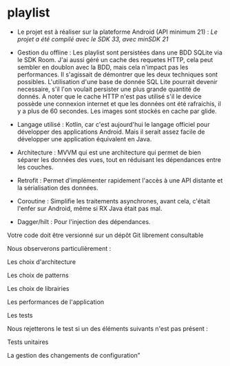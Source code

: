 # playlist

 * Le projet est à réaliser sur la plateforme Android (API minimum 21) : *Le projet a été compilé avec le SDK 33, avec minSDK 21*

 * Gestion du offline : Les playlist sont persistées dans une BDD SQLite via le SDK Room. J'ai aussi géré un cache des requetes HTTP, cela peut sembler en doublon avec la BDD, mais cela n'impact pas les performances. Il s'agissait de démontrer que les deux techniques sont possibles. L'utilisation d'une base de donnée SQL Lite pourrait devenir necessaire, s'il l'on voulait persister une plus grande quantité de donnés. A noter que le cache HTTP n'est pas utilisé s'il le device possède une connexion internet et que les données ont été rafraichis, il y a plus de 60 secondes. Les images sont stockés en cache par glide.

* Langage utilisé : Kotlin, car c'est aujourd'hui le langage officiel pour développer des applications Android. Mais il serait assez facile de développer une application équivalent en Java.

* Architecture : MVVM qui est une architecture qui permet de bien séparer les données des vues, tout en réduisant les dépendances entre les couches.

* Retrofit : Permet d'implémenter rapidement l'accès à une API distante et la sérialisation des données.

* Coroutine : Simplifie les traitements asynchrones, avant cela, c'était l'enfer sur Android, même si RX Java était pas mal.

* Dagger/hilt : Pour l'injection des dépendances.




Votre code doit être versionné sur un dépôt Git librement consultable

 

Nous observerons particulièrement : 

Les choix d'architecture 

Les choix de patterns

Les choix de librairies

Les performances de l'application

Les tests

Nous rejetterons le test si un des éléments suivants n'est pas présent :

Tests unitaires

La gestion des changements de configuration”
